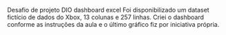 Desafio de projeto DIO dashboard excel Foi disponibilizado um dataset fictício de dados do Xbox, 13 colunas e 257 linhas. 
Criei o dashboard conforme as instruções da aula e o último gráfico fiz por iniciativa própria.
